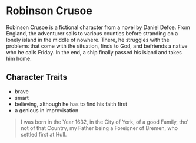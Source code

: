 # Robinson Crusoe

Robinson Crusoe is a fictional character from a novel by Daniel Defoe. From England, the adventurer sails to various counties before stranding on a lonely island in the middle of nowhere. There, he struggles with the problems that come with the situation, finds to God, and befriends a native who he calls Friday. In the end, a ship finally passed his island and takes him home.

## Character Traits
* brave
* smart
* believing, although he has to find his faith first
* a genious in improvisation

> I was born in the Year 1632, in the City of York,
> of a good Family, tho’ not of that Country, my
> Father being a Foreigner of Bremen, who settled
> first at Hull.

